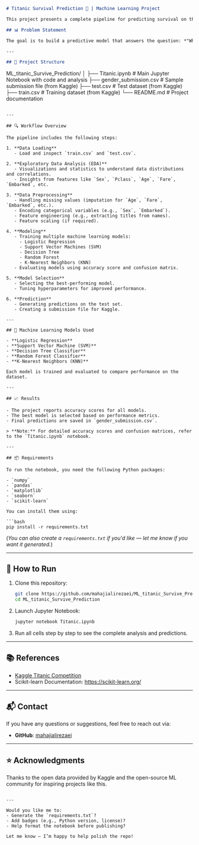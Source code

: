 ```markdown
# Titanic Survival Prediction 🚢 | Machine Learning Project

This project presents a complete pipeline for predicting survival on the Titanic using machine learning models. It is part of a classic Kaggle competition: [Titanic - Machine Learning from Disaster](https://www.kaggle.com/competitions/titanic).

## 📊 Problem Statement

The goal is to build a predictive model that answers the question: *"What sorts of people were more likely to survive?"* using passenger data (like age, sex, class, etc).

---

## 📁 Project Structure

```
ML_titanic_Survive_Prediction/
│
├── Titanic.ipynb             # Main Jupyter Notebook with code and analysis
├── gender_submission.csv     # Sample submission file (from Kaggle)
├── test.csv                  # Test dataset (from Kaggle)
├── train.csv                 # Training dataset (from Kaggle)
└── README.md                 # Project documentation
```

---

## 🔍 Workflow Overview

The pipeline includes the following steps:

1. **Data Loading**
   - Load and inspect `train.csv` and `test.csv`.

2. **Exploratory Data Analysis (EDA)**
   - Visualizations and statistics to understand data distributions and correlations.
   - Insights from features like `Sex`, `Pclass`, `Age`, `Fare`, `Embarked`, etc.

3. **Data Preprocessing**
   - Handling missing values (imputation for `Age`, `Fare`, `Embarked`, etc.).
   - Encoding categorical variables (e.g., `Sex`, `Embarked`).
   - Feature engineering (e.g., extracting titles from names).
   - Feature scaling (if required).

4. **Modeling**
   - Training multiple machine learning models:
     - Logistic Regression
     - Support Vector Machines (SVM)
     - Decision Tree
     - Random Forest
     - K-Nearest Neighbors (KNN)
   - Evaluating models using accuracy score and confusion matrix.

5. **Model Selection**
   - Selecting the best-performing model.
   - Tuning hyperparameters for improved performance.

6. **Prediction**
   - Generating predictions on the test set.
   - Creating a submission file for Kaggle.

---

## 🧠 Machine Learning Models Used

- **Logistic Regression**
- **Support Vector Machine (SVM)**
- **Decision Tree Classifier**
- **Random Forest Classifier**
- **K-Nearest Neighbors (KNN)**

Each model is trained and evaluated to compare performance on the dataset.

---

## 📈 Results

- The project reports accuracy scores for all models.
- The best model is selected based on performance metrics.
- Final predictions are saved in `gender_submission.csv`.

> **Note:** For detailed accuracy scores and confusion matrices, refer to the `Titanic.ipynb` notebook.

---

## 📦 Requirements

To run the notebook, you need the following Python packages:

- `numpy`
- `pandas`
- `matplotlib`
- `seaborn`
- `scikit-learn`

You can install them using:

```bash
pip install -r requirements.txt
```

(*You can also create a `requirements.txt` if you'd like — let me know if you want it generated.*)

---

## 🚀 How to Run

1. Clone this repository:
   ```bash
   git clone https://github.com/mahajialirezaei/ML_titanic_Survive_Prediction.git
   cd ML_titanic_Survive_Prediction
   ```

2. Launch Jupyter Notebook:
   ```bash
   jupyter notebook Titanic.ipynb
   ```

3. Run all cells step by step to see the complete analysis and predictions.

---

## 📚 References

- [Kaggle Titanic Competition](https://www.kaggle.com/competitions/titanic)
- Scikit-learn Documentation: https://scikit-learn.org/

---

## 📬 Contact

If you have any questions or suggestions, feel free to reach out via:
- **GitHub**: [mahajialirezaei](https://github.com/mahajialirezaei)

---

## ⭐️ Acknowledgments

Thanks to the open data provided by Kaggle and the open-source ML community for inspiring projects like this.


```

---

Would you like me to:
- Generate the `requirements.txt`?
- Add badges (e.g., Python version, license)?
- Help format the notebook before publishing?

Let me know — I’m happy to help polish the repo!
